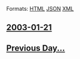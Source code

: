 
Formats: [HTML](2003/01/21/index.html)  [JSON](2003/01/21/index.json)  [XML](2003/01/21/index.xml)  

## [2003-01-21](/news/2003/01/21/index.md)

## [Previous Day...](/news/2003/01/20/index.md)

